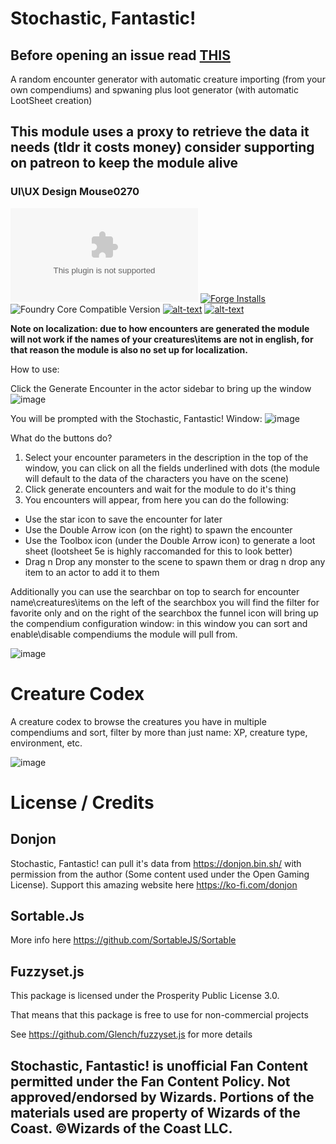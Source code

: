 # Stochastic, Fantastic!
## Before opening an issue read [THIS](https://github.com/theripper93/Levels/blob/v9/ISSUES.md)
A random encounter generator with automatic creature importing (from your own compendiums) and spwaning plus loot generator (with automatic LootSheet creation)

## This module uses a proxy to retrieve the data it needs (tldr it costs money) consider supporting on patreon to keep the module alive

### UI\UX Design Mouse0270

![Latest Release Download Count](https://img.shields.io/github/downloads/theripper93/dnd-randomizer/latest/module.zip?color=2b82fc&label=DOWNLOADS&style=for-the-badge) [![Forge Installs](https://img.shields.io/badge/dynamic/json?label=Forge%20Installs&query=package.installs&suffix=%25&url=https%3A%2F%2Fforge-vtt.com%2Fapi%2Fbazaar%2Fpackage%2Fdnd-randomizer&colorB=03ff1c&style=for-the-badge)](https://forge-vtt.com/bazaar#package=dnd-randomizer) ![Foundry Core Compatible Version](https://img.shields.io/badge/dynamic/json.svg?url=https%3A%2F%2Fraw.githubusercontent.com%2Ftheripper93%2Fdnd-randomizer%2Fmain%2Fmodule.json&label=Foundry%20Version&query=$.compatibleCoreVersion&colorB=orange&style=for-the-badge) [![alt-text](https://img.shields.io/badge/-Patreon-%23ff424d?style=for-the-badge)](https://www.patreon.com/theripper93) [![alt-text](https://img.shields.io/badge/-Discord-%235662f6?style=for-the-badge)](https://discord.gg/F53gBjR97G)

**Note on localization: due to how encounters are generated the module will not work if the names of your creatures\items are not in english, for that reason the module is also no set up for localization.**

How to use:

Click the Generate Encounter in the actor sidebar to bring up the window
![image](https://user-images.githubusercontent.com/1346839/130234518-b80b3c00-7901-40bf-ba31-5a803b04bb01.png)

You will be prompted with the Stochastic, Fantastic! Window:
![image](https://user-images.githubusercontent.com/1346839/130234596-4b035d15-db63-4465-9f44-c66e3c6987bc.png)

What do the buttons do?

1. Select your encounter parameters in the description in the top of the window, you can click on all the fields underlined with dots (the module will default to the data of the characters you have on the scene)
2. Click generate encounters and wait for the module to do it's thing
3. You encounters will appear, from here you can do the following:

- Use the star icon to save the encounter for later
- Use the Double Arrow icon (on the right) to spawn the encounter
- Use the Toolbox icon (under the Double Arrow icon) to generate a loot sheet (lootsheet 5e is highly raccomanded for this to look better)
- Drag n Drop any monster to the scene to spawn them or drag n drop any item to an actor to add it to them

Additionally you can use the searchbar on top to search for encounter name\creatures\items
on the left of the searchbox you will find the filter for favorite only and on the right of the searchbox the funnel icon will bring up the compendium configuration window: in this window you can sort and enable\disable compendiums the module will pull from.

![image](https://user-images.githubusercontent.com/1346839/130235849-357b71f5-6859-4c1e-8710-61376eaa57f4.png)

# Creature Codex

A creature codex to browse the creatures you have in multiple compendiums and sort, filter by more than just name: XP, creature type, environment, etc. 

![image](https://user-images.githubusercontent.com/7503160/183776978-a56a1a0e-04c4-489c-98ce-950d0069e93c.png)

# License / Credits

## Donjon

Stochastic, Fantastic! can pull it's data from https://donjon.bin.sh/ with permission from the author (Some content used under the Open Gaming License). Support this amazing website here https://ko-fi.com/donjon 

## Sortable.Js

More info here https://github.com/SortableJS/Sortable

## Fuzzyset.js

This package is licensed under the Prosperity Public License 3.0.

That means that this package is free to use for non-commercial projects

See https://github.com/Glench/fuzzyset.js for more details

## Stochastic, Fantastic! is unofficial Fan Content permitted under the Fan Content Policy. Not approved/endorsed by Wizards. Portions of the materials used are property of Wizards of the Coast. ©Wizards of the Coast LLC.
